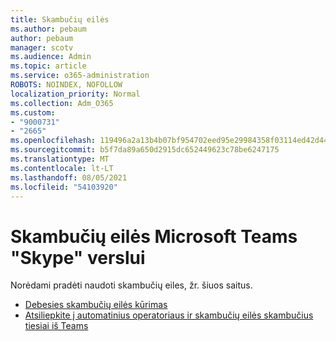 ```yaml
---
title: Skambučių eilės
ms.author: pebaum
author: pebaum
manager: scotv
ms.audience: Admin
ms.topic: article
ms.service: o365-administration
ROBOTS: NOINDEX, NOFOLLOW
localization_priority: Normal
ms.collection: Adm_O365
ms.custom:
- "9000731"
- "2665"
ms.openlocfilehash: 119496a2a13b4b07bf954702eed95e29984358f03114ed42d44c26a422292836
ms.sourcegitcommit: b5f7da89a650d2915dc652449623c78be6247175
ms.translationtype: MT
ms.contentlocale: lt-LT
ms.lasthandoff: 08/05/2021
ms.locfileid: "54103920"
---
```

# <a name="call-queues-in-microsoft-teams-and-skype-for-business"></a>Skambučių eilės Microsoft Teams "Skype" verslui 

Norėdami pradėti naudoti skambučių eiles, žr. šiuos saitus.

- [Debesies skambučių eilės kūrimas](https://docs.microsoft.com/microsoftteams/create-a-phone-system-call-queue)
- [Atsiliepkite į automatinius operatoriaus ir skambučių eilės skambučius tiesiai iš Teams](https://docs.microsoft.com/microsoftteams/answer-auto-attendant-and-call-queue-calls)